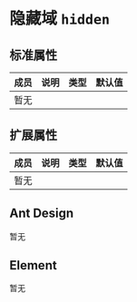 # 隐藏域 `hidden`

## 标准属性

| 成员 | 说明 | 类型 | 默认值 |
| --- | --- | --- | --- |
| 暂无 |||||

## 扩展属性

| 成员 | 说明 | 类型 | 默认值 |
| --- | --- | --- | --- |
| 暂无 |||||

## Ant Design

暂无

## Element

暂无